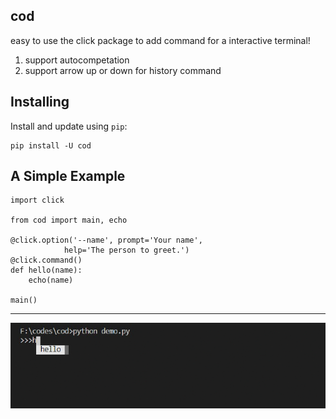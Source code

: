 cod
-----
easy to use the click package to add command for a interactive terminal! 

1. support autocompetation
2. support arrow up or down for history command

Installing
-----

Install and update using `pip`:



    pip install -U cod


A Simple Example
-----



    import click

    from cod import main, echo

    @click.option('--name', prompt='Your name',
                help='The person to greet.')
    @click.command()
    def hello(name):
        echo(name)

    main()

------
![image](https://github.com/Yyonging/test/blob/master/example.gif)

